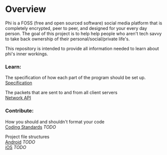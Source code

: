 # Overview

Phi is a FOSS (free and open sourced software) social media platform that is completely encrypted, peer to peer, and designed for your every day person. The goal of this project is to help help people who aren't tech savvy to take back ownership of their personal/social/private life's.

This repository is intended to provide all information needed to learn about phi's inner workings.

### Learn:

The specification of how each part of the program should be set up.  
[Specification](spec/index.md)  

The packets that are sent to and from all client servers  
[Network API](api.md)  

### Contribute:

How you should and shouldn't format your code  
[Coding Standards](coding_standards.md) *TODO*  

Project file structures  
[Android](android_structure.md) *TODO*  
[iOS](iOS_structure.md) *TODO*  
